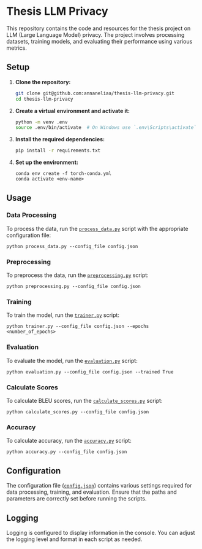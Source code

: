 # Thesis LLM Privacy

This repository contains the code and resources for the thesis project on LLM (Large Language Model) privacy. The project involves processing datasets, training models, and evaluating their performance using various metrics.

## Setup

1. **Clone the repository:**
    ```sh
    git clone git@github.com:annaneliaa/thesis-llm-privacy.git
    cd thesis-llm-privacy
    ```

2. **Create a virtual environment and activate it:**
    ```sh
    python -m venv .env
    source .env/bin/activate  # On Windows use `.env\Scripts\activate`
    ```

3. **Install the required dependencies:**
    ```sh
    pip install -r requirements.txt
    ```

4. **Set up the environment:**
    ```
    conda env create -f torch-conda.yml
    conda activate <env-name>
    ```

## Usage

### Data Processing

To process the data, run the [`process_data.py`](command:_github.copilot.openRelativePath?%5B%7B%22scheme%22%3A%22file%22%2C%22authority%22%3A%22%22%2C%22path%22%3A%22%2FUsers%2Fannavisman%2Fstack%2FRUG%2FCS%2FYear3%2Fthesis%2Fthesis-llm-privacy%2Fprocess_data.py%22%2C%22query%22%3A%22%22%2C%22fragment%22%3A%22%22%7D%5D "/Users/annavisman/stack/RUG/CS/Year3/thesis/thesis-llm-privacy/process_data.py") script with the appropriate configuration file:

    
    python process_data.py --config_file config.json
    

### Preprocessing

To preprocess the data, run the [`preprocessing.py`](command:_github.copilot.openRelativePath?%5B%7B%22scheme%22%3A%22file%22%2C%22authority%22%3A%22%22%2C%22path%22%3A%22%2FUsers%2Fannavisman%2Fstack%2FRUG%2FCS%2FYear3%2Fthesis%2Fthesis-llm-privacy%2Fpreprocessing.py%22%2C%22query%22%3A%22%22%2C%22fragment%22%3A%22%22%7D%5D "/Users/annavisman/stack/RUG/CS/Year3/thesis/thesis-llm-privacy/preprocessing.py") script:

    
    python preprocessing.py --config_file config.json
    

### Training

To train the model, run the [`trainer.py`](command:_github.copilot.openRelativePath?%5B%7B%22scheme%22%3A%22file%22%2C%22authority%22%3A%22%22%2C%22path%22%3A%22%2FUsers%2Fannavisman%2Fstack%2FRUG%2FCS%2FYear3%2Fthesis%2Fthesis-llm-privacy%2Ftrainer.py%22%2C%22query%22%3A%22%22%2C%22fragment%22%3A%22%22%7D%5D "/Users/annavisman/stack/RUG/CS/Year3/thesis/thesis-llm-privacy/trainer.py") script:

    
    python trainer.py --config_file config.json --epochs <number_of_epochs>
    

### Evaluation

To evaluate the model, run the [`evaluation.py`](command:_github.copilot.openRelativePath?%5B%7B%22scheme%22%3A%22file%22%2C%22authority%22%3A%22%22%2C%22path%22%3A%22%2FUsers%2Fannavisman%2Fstack%2FRUG%2FCS%2FYear3%2Fthesis%2Fthesis-llm-privacy%2Fevaluation.py%22%2C%22query%22%3A%22%22%2C%22fragment%22%3A%22%22%7D%5D "/Users/annavisman/stack/RUG/CS/Year3/thesis/thesis-llm-privacy/evaluation.py") script:

    
    python evaluation.py --config_file config.json --trained True
    

### Calculate Scores

To calculate BLEU scores, run the [`calculate_scores.py`](command:_github.copilot.openRelativePath?%5B%7B%22scheme%22%3A%22file%22%2C%22authority%22%3A%22%22%2C%22path%22%3A%22%2FUsers%2Fannavisman%2Fstack%2FRUG%2FCS%2FYear3%2Fthesis%2Fthesis-llm-privacy%2Fcalculate_scores.py%22%2C%22query%22%3A%22%22%2C%22fragment%22%3A%22%22%7D%5D "/Users/annavisman/stack/RUG/CS/Year3/thesis/thesis-llm-privacy/calculate_scores.py") script:

    
    python calculate_scores.py --config_file config.json
    

### Accuracy

To calculate accuracy, run the [`accuracy.py`](command:_github.copilot.openRelativePath?%5B%7B%22scheme%22%3A%22file%22%2C%22authority%22%3A%22%22%2C%22path%22%3A%22%2FUsers%2Fannavisman%2Fstack%2FRUG%2FCS%2FYear3%2Fthesis%2Fthesis-llm-privacy%2Faccuracy.py%22%2C%22query%22%3A%22%22%2C%22fragment%22%3A%22%22%7D%5D "/Users/annavisman/stack/RUG/CS/Year3/thesis/thesis-llm-privacy/accuracy.py") script:

    
    python accuracy.py --config_file config.json
    

## Configuration

The configuration file ([`config.json`](command:_github.copilot.openRelativePath?%5B%7B%22scheme%22%3A%22file%22%2C%22authority%22%3A%22%22%2C%22path%22%3A%22%2FUsers%2Fannavisman%2Fstack%2FRUG%2FCS%2FYear3%2Fthesis%2Fthesis-llm-privacy%2Fconfig.json%22%2C%22query%22%3A%22%22%2C%22fragment%22%3A%22%22%7D%5D "/Users/annavisman/stack/RUG/CS/Year3/thesis/thesis-llm-privacy/config.json")) contains various settings required for data processing, training, and evaluation. Ensure that the paths and parameters are correctly set before running the scripts.

## Logging

Logging is configured to display information in the console. You can adjust the logging level and format in each script as needed.